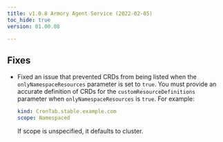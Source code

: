 ```yaml
---
title: v1.0.8 Armory Agent Service (2022-02-05)
toc_hide: true
version: 01.00.08

---
```


## Fixes

* Fixed an issue that prevented CRDs from being listed when the `onlyNamespaceResources` parameter is set to `true`. You must provide an accurate definition of CRDs for the `customResourceDefinitions` parameter when `onlyNamespaceResources` is `true`. For example:

   ```yaml
   kind: CronTab.stable.example.com
   scope: Namespaced
   ```

   If scope is unspecified, it defaults to cluster.